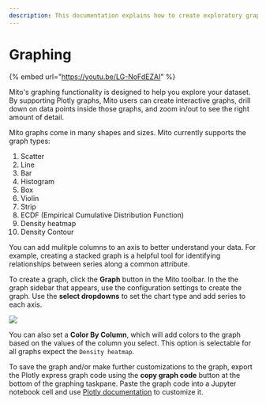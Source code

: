 ```yaml
---
description: This documentation explains how to create exploratory graphs in Mito.
---
```


# Graphing

{% embed url="https://youtu.be/LG-NoFdEZAI" %}


Mito's graphing functionality is designed to help you explore your dataset. By supporting Plotly graphs, Mito users can create interactive graphs, drill down on data points inside those graphs, and zoom in/out to see the right amount of detail.&#x20;

Mito graphs come in many shapes and sizes. Mito currently supports the graph types:
1. Scatter 
2. Line
3. Bar
4. Histogram
5. Box
6. Violin
7. Strip
8. ECDF (Empirical Cumulative Distribution Function)
9. Density heatmap
10. Density Contour

You can add mulitple columns to an axis to better understand your data. For example, creating a stacked graph is a helpful tool for identifying relationships between series along a common attribute.&#x20;

To create a graph, click the **Graph** button in the Mito toolbar. In the the graph sidebar that appears, use the configuration settings to create the graph. Use the **select dropdowns** to set the chart type and add series to each axis.

![](<../.gitbook/assets/final mito graphing.png>)

You can also set a **Color By Column**, which will add colors to the graph based on the values of the column you select. This option is selectable for all graphs expect the `Density heatmap`. 

To save the graph and/or make further customizations to the graph, export the Plotly express graph code using the **copy graph code** button at the bottom of the graphing taskpane. Paste the graph code into a Jupyter notebook cell and use [Plotly documentation](https://plotly.com/python/plotly-express/) to customize it. 


